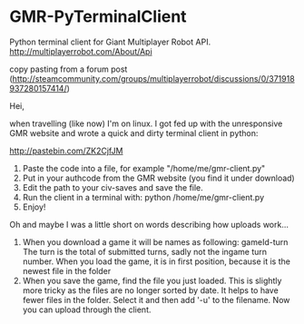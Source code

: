 # GMR-PyTerminalClient
Python terminal client for Giant Multiplayer Robot API. http://multiplayerrobot.com/About/Api

copy pasting from a forum post (http://steamcommunity.com/groups/multiplayerrobot/discussions/0/371918937280157414/)

Hei,

when travelling (like now) I'm on linux. I got fed up with the unresponsive GMR website and wrote a quick and dirty terminal client in python:

http://pastebin.com/ZK2CjfJM

1) Paste the code into a file, for example "/home/me/gmr-client.py"
2) Put in your authcode from the GMR website (you find it under download)
3) Edit the path to your civ-saves and save the file.
4) Run the client in a terminal with: python /home/me/gmr-client.py
5) Enjoy!

Oh and maybe I was a little short on words describing how uploads work...
1) When you download a game it will be names as following: gameId-turn
The turn is the total of submitted turns, sadly not the ingame turn number.
When you load the game, it is in first position, because it is the newest file in the folder
2) When you save the game, find the file you just loaded.
This is slightly more tricky as the files are no longer sorted by date.
It helps to have fewer files in the folder.
Select it and then add '-u' to the filename.
Now you can upload through the client. 
